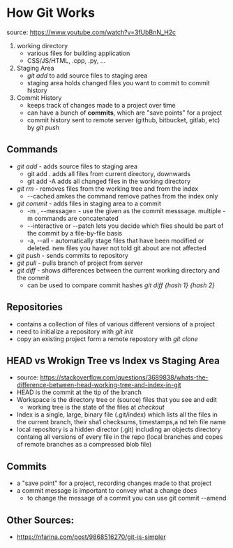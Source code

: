 # How Git Works
source: https://www.youtube.com/watch?v=3fUbBnN_H2c

1. working directory
    * various files for building application
    * CSS/JS/HTML, .cpp, .py, ...
2. Staging Area
    * *git add* to add source files to staging area
    * staging area holds changed files you want to commit to commit history
3. Commit History
    * keeps track of changes made to a project over time
    * can have a bunch of **commits**, which are "save points" for a project
    * commit history sent to remote server (github, bitbucket, gitlab, etc) by *git push*

## Commands
* *git add* - adds source files to staging area
    * git add . adds all files from current directory, downwards
    * git add -A adds all changed files in the working directory
* *git rm* - removes files from the working tree and from the index
    * --cached amkes the command remove pathes from the index only
* *git commit* - adds files in staging area to a commit
    * -m <msg>, --message=<msg> - use the given <msg> as the commit messsage. multiple -m commands are concatenated
    * --interactive or --patch lets you decide which files should be part of the commit by a file-by-file basis
    * -a, --all - automatically stage files that have been modified or deleted. new files you haver not told git about are not affected
* *git push* - sends commits to repository
* *git pull* - pulls branch of project from server
* *git diff* - shows differences between the current working directory and the commit
    * can be used to compare commit hashes *git diff {hash 1} {hash 2}*

## Repositories
* contains a collection of files of various different versions of a project
* need to initialize a repository with *git init*
* copy an existing project form a remote repostory with *git clone*

## HEAD vs Wrokign Tree vs Index vs Staging Area
* source: https://stackoverflow.com/questions/3689838/whats-the-difference-between-head-working-tree-and-index-in-git
* HEAD is the commit at the tip of the branch
* Workspace is the directory tree or (source) files that you see and edit
    * working tree is the state of the files at *checkout*
* Index is a single, large, binary file (.git/index) which lists all the files in the current branch, their sha1 checksums, timestamps,a nd teh file name
* local repository is a hidden director (.git) including an objects directory containg all versions of every file in the repo (local branches and copes of remote branches as a compressed blob file)

## Commits
* a "save point" for a project, recording changes made to that project
* a commit message is important to convey what a change does
    * to change the message of a commit you can use git commit --amend


## Other Sources:
* https://nfarina.com/post/9868516270/git-is-simpler